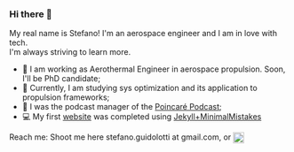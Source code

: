 ### Hi there 👋
My real name is Stefano!
I'm an aerospace engineer and I am in love with tech.   
I'm always striving to learn more.
- 🚀 I am working as Aerothermal Engineer in aerospace propulsion. Soon, I'll be PhD candidate;
- 📖 Currently, I am studying sys optimization and its application to propulsion frameworks;
- 🎤 I was the podcast manager of the [Poincaré Podcast](https://anchor.fm/poincare-podcast);
- 💻 My first [website](https://cr0stata.github.io) was completed using [Jekyll+MinimalMistakes](https://github.com/mmistakes/minimal-mistakes)

Reach me: Shoot me here stefano.guidolotti at gmail.com, or <a href="https://www.linkedin.com/in/stefano-guidolotti/" target="blank">
   <img align="center" src="https://upload.wikimedia.org/wikipedia/commons/c/ca/LinkedIn_logo_initials.png" alt="adam pithewan" height="20" width="20"/>
   </a>
